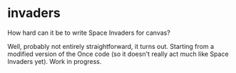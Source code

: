 invaders
========

How hard can it be to write Space Invaders for canvas?

Well, probably not entirely straightforward, it turns out. Starting from a modified version of the Once code (so it doesn't really act much like Space Invaders yet). Work in progress.
